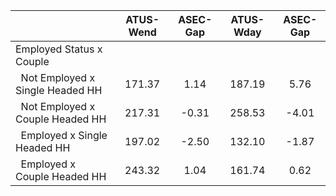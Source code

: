 
|                      |    ATUS-Wend |     ASEC-Gap |    ATUS-Wday |     ASEC-Gap |
| -------------------- | :----------: | :----------: | :----------: | :----------: |
| Employed Status x Couple |              |              |              |              |
| &nbsp;&nbsp;Not Employed x Single Headed HH |       171.37 |         1.14 |       187.19 |         5.76 |
| &nbsp;&nbsp;Not Employed x Couple Headed HH |       217.31 |        -0.31 |       258.53 |        -4.01 |
| &nbsp;&nbsp;Employed x Single Headed HH |       197.02 |        -2.50 |       132.10 |        -1.87 |
| &nbsp;&nbsp;Employed x Couple Headed HH |       243.32 |         1.04 |       161.74 |         0.62 |

